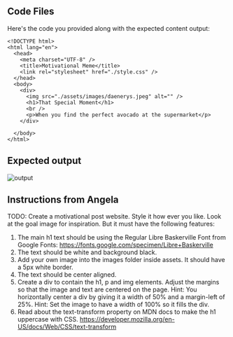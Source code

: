 ## Code Files

Here's the code you provided along with the expected content output:

```
<!DOCTYPE html>
<html lang="en">
  <head>
    <meta charset="UTF-8" />
    <title>Motivational Meme</title>
    <link rel="stylesheet" href="./style.css" />
  </head>
  <body>
    <div>
      <img src="./assets/images/daenerys.jpeg" alt="" />
      <h1>That Special Moment</h1>
      <br />
      <p>When you find the perfect avocado at the supermarket</p>
    </div>
    
  </body>
</html>
```

## Expected output 
![output](./goal.png)

## Instructions from Angela

TODO: Create a motivational post website.
Style it how ever you like. 
Look at the goal image for inspiration.
But it must have the following features:
1. The main h1 text should be using the Regular Libre Baskerville Font from Google Fonts:
  https://fonts.google.com/specimen/Libre+Baskerville
2. The text should be white and background black.
3. Add your own image into the images folder inside assets. It should have a 5px white border.
4. The text should be center aligned.
5. Create a div to contain the h1, p and img elements. Adjust the margins so that the image and text are centered on the page. 
  Hint: You horizontally center a div by giving it a width of 50% and a margin-left of 25%.
  Hint: Set the image to have a width of 100% so it fills the div. 
6. Read about the text-transform property on MDN docs to make the h1 uppercase with CSS.
  https://developer.mozilla.org/en-US/docs/Web/CSS/text-transform 